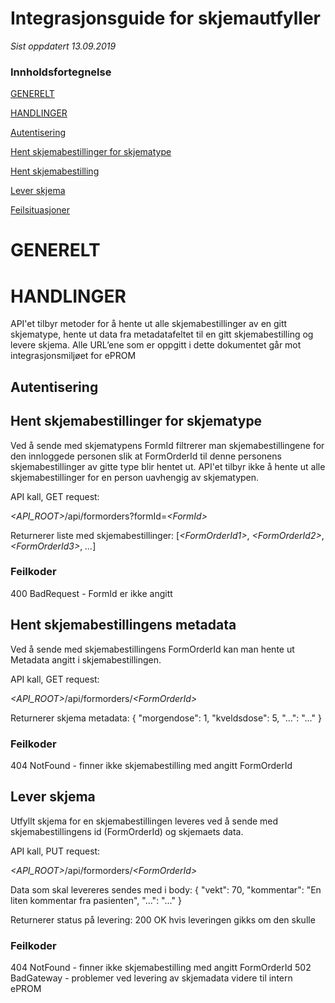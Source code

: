 
# Integrasjonsguide for skjemautfyller

*Sist oppdatert 13.09.2019*

### Innholdsfortegnelse

[GENERELT](#generelt)

[HANDLINGER](#handlinger)

[Autentisering](#autentisering)

[Hent skjemabestillinger for skjematype](#hent-skjemabestillinger-for-skjematype)

[Hent skjemabestilling](#hent-skjemabestilling)

[Lever skjema](#lever-skjema)

[Feilsituasjoner](#feilsituasjoner)



# GENERELT



# HANDLINGER

API'et tilbyr metoder for å hente ut alle skjemabestillinger av en gitt skjematype, hente ut data fra metadatafeltet til en gitt skjemabestilling og levere skjema.
Alle URL’ene som er oppgitt i dette dokumentet går mot integrasjonsmiljøet for ePROM

## Autentisering




## Hent skjemabestillinger for skjematype
Ved å sende med skjematypens FormId filtrerer man skjemabestillingene for den innloggede personen slik at FormOrderId til denne personens skjemabestillinger av gitte type blir hentet ut. API'et tilbyr ikke å hente ut alle skjemabestillinger for en person uavhengig av skjematypen.

API kall, GET request:

*<API_ROOT>*/api/formorders?formId=*\<FormId>*

Returnerer liste med skjemabestillinger:
 [*\<FormOrderId1>*, *\<FormOrderId2>*, *\<FormOrderId3>*, *...*]

### Feilkoder
400 BadRequest - FormId er ikke angitt

## Hent skjemabestillingens metadata
Ved å sende med skjemabestillingens FormOrderId kan man hente ut Metadata angitt i skjemabestillingen.

API kall, GET request:

*<API_ROOT>*/api/formorders/*\<FormOrderId>*

Returnerer skjema metadata:
{
	"morgendose": 1,
	"kveldsdose": 5,
	"...": "..."
}

### Feilkoder
404 NotFound - finner ikke skjemabestilling med angitt FormOrderId

## Lever skjema
Utfyllt skjema for en skjemabestillingen leveres ved å sende med skjemabestillingens id (FormOrderId) og skjemaets data.

API kall, PUT request:

*<API_ROOT>*/api/formorders/*\<FormOrderId>*

Data som skal levereres sendes med i body:
{
	"vekt": 70,
	"kommentar": "En liten kommentar fra pasienten",
	"...": "..."
}

Returnerer status på levering:
200 OK hvis leveringen gikks om den skulle

### Feilkoder
404 NotFound - finner ikke skjemabestilling med angitt FormOrderId
502 BadGateway - problemer ved levering av skjemadata videre til intern ePROM
